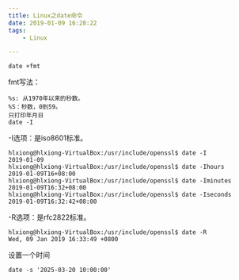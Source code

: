 ```yaml
---
title: Linux之date命令
date: 2019-01-09 16:28:22
tags:		
	- Linux

---
```




```
date +fmt
```

fmt写法：

```
%s: 从1970年以来的秒数。
%S：秒数，0到59。
只打印年月日
date -I

```

-I选项：是iso8601标准。

```
hlxiong@hlxiong-VirtualBox:/usr/include/openssl$ date -I
2019-01-09
hlxiong@hlxiong-VirtualBox:/usr/include/openssl$ date -Ihours
2019-01-09T16+08:00
hlxiong@hlxiong-VirtualBox:/usr/include/openssl$ date -Iminutes
2019-01-09T16:32+08:00
hlxiong@hlxiong-VirtualBox:/usr/include/openssl$ date -Iseconds
2019-01-09T16:32:42+08:00
```

-R选项：是rfc2822标准。

```
hlxiong@hlxiong-VirtualBox:/usr/include/openssl$ date -R
Wed, 09 Jan 2019 16:33:49 +0800
```



设置一个时间

```
date -s '2025-03-20 10:00:00'
```



